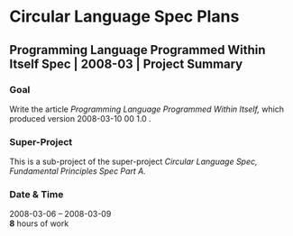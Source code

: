 ﻿Circular Language Spec Plans
============================

Programming Language Programmed Within Itself Spec | 2008-03 | Project Summary
------------------------------------------------------------------------------

### Goal

Write the article *Programming Language Programmed Within Itself,* which produced version  2008-03-10 00  1.0 .

### Super-Project

This is a sub-project of the super-project *Circular Language Spec, Fundamental Principles Spec Part A.*

### Date & Time

2008-03-06 – 2008-03-09  
__8__ hours of work